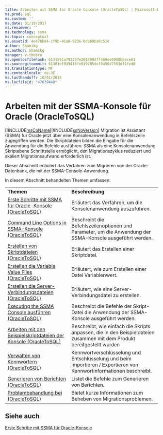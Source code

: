 ```yaml
---
title: Arbeiten mit SSMA for Oracle Console (OracleToSQL) | Microsoft-Dokumentation
ms.prod: sql
ms.custom: ''
ms.date: 01/19/2017
ms.reviewer: ''
ms.technology: ssma
ms.topic: conceptual
ms.assetid: 4e47bb04-cf9b-41a0-923e-bdab9ba0c51d
author: Shamikg
ms.author: Shamikg
manager: v-thobro
ms.openlocfilehash: 6131551a793257e201809dff469ee0980b8ece61
ms.sourcegitcommit: 61381ef939415fe019285def9450d7583df1fed0
ms.translationtype: MT
ms.contentlocale: de-DE
ms.lasthandoff: 10/01/2018
ms.locfileid: "47639448"
---
```

# <a name="working-with-ssma-for-oracle-console-oracletosql"></a>Arbeiten mit der SSMA-Konsole für Oracle (OracleToSQL)
[!INCLUDE[msCoName](../../includes/msconame_md.md)][!INCLUDE[ssNoVersion](../../includes/ssnoversion-md.md)] Migration ist Assistant (SSMA) für Oracle jetzt über eine Konsolenanwendung in Befehlszeile zugegriffen werden. Die Skriptdateien bilden die Eingabe für die Anwendung für die Befehle ausführen. SSMA als eine Konsolenanwendung Skriptebene Schnittstelle ermöglicht, den Migrationszyklus reduziert und skaliert Migrationsaufwand erforderlich ist.  
  
Dieser Abschnitt erläutert das Verfahren zum Migrieren von der Oracle-Datenbank, die mit der SSMA-Console-Anwendung.  
  
In diesem Abschnitt behandelten Themen umfassen:  
  
|||  
|-|-|  
|**Themen**|**Beschreibung**|  
|[Erste Schritte mit SSMA für Oracle-Konsole &#40;OracleToSQL&#41;](../../ssma/oracle/getting-started-with-ssma-for-oracle-console-oracletosql.md)|Erläutert das Verfahren, um die Konsolenanwendung auszuführen.|  
|[Command Line Options in SSMA-Konsole &#40;OracleToSQL&#41;](../../ssma/oracle/command-line-options-in-ssma-console-oracletosql.md)|Beschreibt die Befehlszeilenoptionen und Parameter, um die Anwendung der SSMA-Konsole ausgeführt werden.|  
|[Erstellen von Skriptdateien &#40;OracleToSQL&#41;](../../ssma/oracle/creating-script-files-oracletosql.md)|Erläutert das Erstellen einer Skriptdatei.|  
|[Erstellen die Variable Value Files &#40;OracleToSQL&#41;](../../ssma/oracle/creating-variable-value-files-oracletosql.md)|Erläutert, wie zum Erstellen einer Datei Variablenwert.|  
|[Erstellen die Server-Verbindungsdateien &#40;OracleToSQL&#41;](../../ssma/oracle/creating-the-server-connection-files-oracletosql.md)|Erläutert, wie eine Server-Verbindungsdatei zu erstellen.|  
|[Executing the SSMA Console ausführen &#40;OracleToSQL&#41;](../../ssma/oracle/executing-the-ssma-console-oracletosql.md)|Beschreibt die Befehle der Skript-Datei die Anwendung der SSMA-Konsole ausgeführt werden.|  
|[Arbeiten mit den Beispielskriptdateien der Konsole &#40;OracleToSQL&#41;](../../ssma/oracle/working-with-the-sample-console-script-files-oracletosql.md)|Beschreibt, wie einfach die Skripts anpassen, die in den Beispieldateien zusammen mit dem Produkt bereitgestellt wurden|  
|[Verwalten von Kennwörtern &#40;OracleToSQL&#41;](../../ssma/oracle/managing-passwords-oracletosql.md)|Kennwortverschlüsselung und Entschlüsselung und beim Importieren / Exportieren von Kennwortinformationen beschreibt.|  
|[Generieren von Berichten &#40;OracleToSQL&#41;](../../ssma/oracle/generating-reports-oracletosql.md)|Listet die Befehle zum Generieren von Berichten.|  
|[Problembehandlung bei &#40;OracleToSQL&#41;](../../ssma/oracle/troubleshooting-oracletosql.md)|Bietet kurze Informationen zum Beheben von Migrationsproblemen.|  
  
## <a name="see-also"></a>Siehe auch  
[Erste Schritte mit SSMA für Oracle-Konsole](getting-started-with-ssma-for-oracle-console-oracletosql.md)  
  
